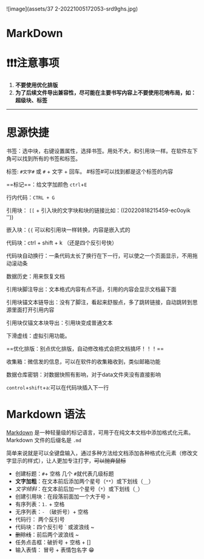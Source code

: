 ![image](assets/37 2-20221005172053-srd9ghs.jpg)

# MarkDown

# ❗❗❗**注意事项**

1. **不要使用优化排版**
2. **为了后续文件导出兼容性，尽可能在主要书写内容上不要使用花哨布局，如：超级块、标签**

---

# 思源快捷

书签：选中块，右键设置属性，选择书签。用处不大，和引用块一样。在软件左下角可以找到所有的书签和标签。

标签: `#文字#` 或 `#` + 文字 + 回车。 #标签#可以找到都是这个标签的内容

==标记==：给文字加颜色 `ctrl`+`E`

行内代码：`CTRL + G`

引用块： `[[` + 引入块的文字块和块的链接比如：((20220818215459-ec0oyik ''))

嵌入块：`{{` 可以和引用块一样转换，内容是嵌入式的

代码块：ctrl + shift + k  （还是四个反引号快）

代码块自动换行：一条代码太长了换行在下一行，可以使之一个页面显示，不用拖动滚动条

数据历史：用来恢复文档

引用块脚注导出：文本格式内容有点不适，引用的内容会显示文档最下面

引用块锚文本链导出：没有了脚注，看起来舒服点，多了跳转链接，自动跳转到思源里面打开引用内容

引用块仅锚文本块导出：引用块变成普通文本

下滑虚线：虚拟引用功能。

==优化排版：别点优化排版，自动修改格式会把文档搞坏！！！==

收集箱：微信发的信息，可以在软件的收集箱收到，类似邮箱功能

数据仓库密钥：对数据快照有影响，对于data文件夹没有直接影响

`control`+`shift`+`a`:可以在代码块插入下一行

# Markdown 语法

[Markdown](https://markdown.com.cn/) 是一种轻量级的标记语言，可用于在纯文本文档中添加格式化元素。Markdown 文件的后缀名是 `.md`

简单来说就是可以全键盘输入，通过多种方法给文档添加各种格式化元素（修改文字显示的样式），让人更加专注打字，~~可以抛弃鼠标~~

* 创建标题：`#`​+ 空格 几个 `#`​ 就代表几级标题
* **文字加粗**：在文本前后添加两个星号（`**`​​）或下划线（`__`​​）
* *文字倾斜*：在文本前后加一个星号（`*`​）或下划线（`_`​）
* 创建引用块：在段落前面加一个大于号 `>`​
* 有序列表：`1.`​ + 空格
* 无序列表：`-`​ （破折号）+ 空格
* 代码行： 两个反引号
* 代码块：四个反引号  `  或波浪线  ~
* ~~删除线~~：前后两个波浪线 ~
* 任务点击框：破折号 + 空格 + []
* 输入表情： 冒号 + 表情包名字  😁

‍
